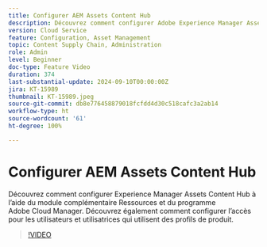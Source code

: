 ```yaml
---
title: Configurer AEM Assets Content Hub
description: Découvrez comment configurer Adobe Experience Manager Assets Content Hub sur AEM as a Cloud Service.
version: Cloud Service
feature: Configuration, Asset Management
topic: Content Supply Chain, Administration
role: Admin
level: Beginner
doc-type: Feature Video
duration: 374
last-substantial-update: 2024-09-10T00:00:00Z
jira: KT-15989
thumbnail: KT-15989.jpeg
source-git-commit: db8e776458879018fcfdd4d30c518cafc3a2ab14
workflow-type: ht
source-wordcount: '61'
ht-degree: 100%

---
```



# Configurer AEM Assets Content Hub

Découvrez comment configurer Experience Manager Assets Content Hub à l’aide du module complémentaire Ressources et du programme Adobe Cloud Manager. Découvrez également comment configurer l’accès pour les utilisateurs et utilisatrices qui utilisent des profils de produit.

>[!VIDEO](https://video.tv.adobe.com/v/3433513/?learn=on)

